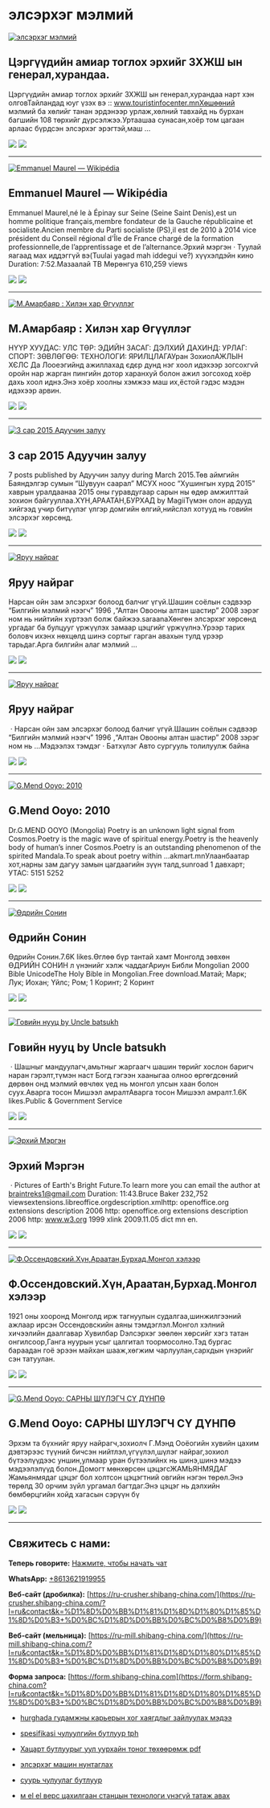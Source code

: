 # элсэрхэг мэлмий

<a href="https://swt.shibang-china.com/?l=ru&img&k=%D1%8D%D0%BB%D1%81%D1%8D%D1%80%D1%85%D1%8D%D0%B3+%D0%BC%D1%8D%D0%BB%D0%BC%D0%B8%D0%B9" target="_blank">![элсэрхэг мэлмий](http://static.shibang-china.com/all-800x300/949.jpg)</a>

## Цэргүүдийн амиар тоглох эрхийг ЗХЖШ ын генерал,хурандаа.
Цэргүүдийн амиар тоглох эрхийг ЗХЖШ ын генерал,хурандаа нарт хэн олговТайландад юуг үзэх вэ :: www.touristinfocenter.mnХөшөөний мэлмий ба хөлийг танан эрдэнээр урлаж,хөлний тавхайд нь бурхан багшийн 108 төрхийг дүрсэлжээ.Уртаашаа сунасан,хоёр том цагаан арлаас бүрдсэн элсэрхэг эрэгтэй,маш …


<a href="https://whatsapp.shibangsoft.com/WhatsApp.php" target="_blank" title="WhatsApp">![](http://static.shibang-china.com/icon/whatsapp.png)</a> <a href="https://swt.shibang-china.com/?l=ru&icon&k=%D1%8D%D0%BB%D1%81%D1%8D%D1%80%D1%85%D1%8D%D0%B3+%D0%BC%D1%8D%D0%BB%D0%BC%D0%B8%D0%B9" target="_blank">![](http://static.shibang-china.com/icon/chat-ru.png)</a>

---

<a href="https://swt.shibang-china.com/?l=ru&img&k=%D1%8D%D0%BB%D1%81%D1%8D%D1%80%D1%85%D1%8D%D0%B3+%D0%BC%D1%8D%D0%BB%D0%BC%D0%B8%D0%B9" target="_blank">![Emmanuel Maurel — Wikip&#233;dia](http://static.shibang-china.com/all-800x300/386.jpg)</a>

## Emmanuel Maurel — Wikip&#233;dia
Emmanuel Maurel,n&#233; le &#224; &#201;pinay sur Seine (Seine Saint Denis),est un homme politique fran&#231;ais,membre fondateur de la Gauche r&#233;publicaine et socialiste.Ancien membre du Parti socialiste (PS),il est de 2010 &#224; 2014 vice pr&#233;sident du Conseil r&#233;gional d'&#206;le de France charg&#233; de la formation professionnelle,de l’apprentissage et de l’alternance.Эрхий мэргэн&nbsp;&#0183;&#32;Туулай яагаад мах иддэггүй вэ(Tuulai yagad mah iddegui ve?) хүүхэлдэйн кино Duration: 7:52.Мазаалай ТВ Мөрөнгуа 610,259 views


<a href="https://whatsapp.shibangsoft.com/WhatsApp.php" target="_blank" title="WhatsApp">![](http://static.shibang-china.com/icon/whatsapp.png)</a> <a href="https://swt.shibang-china.com/?l=ru&icon&k=%D1%8D%D0%BB%D1%81%D1%8D%D1%80%D1%85%D1%8D%D0%B3+%D0%BC%D1%8D%D0%BB%D0%BC%D0%B8%D0%B9" target="_blank">![](http://static.shibang-china.com/icon/chat-ru.png)</a>

---

<a href="https://swt.shibang-china.com/?l=ru&img&k=%D1%8D%D0%BB%D1%81%D1%8D%D1%80%D1%85%D1%8D%D0%B3+%D0%BC%D1%8D%D0%BB%D0%BC%D0%B8%D0%B9" target="_blank">![М.Амарбаяр : Хилэн хар Өгүүллэг](http://static.shibang-china.com/all-800x300/1044.jpg)</a>

## М.Амарбаяр : Хилэн хар Өгүүллэг
НҮҮР ХУУДАС: УЛС ТӨР: ЭДИЙН ЗАСАГ: ДЭЛХИЙ ДАХИНД: УРЛАГ: СПОРТ: ЗӨВЛӨГӨӨ: ТЕХНОЛОГИ: ЯРИЛЦЛАГАУран ЗохиолАЖЛЫН ХЄЛС Да Лооеэгийнд ажиллахад єдєр дунд нэг хоол идэхээр зогсохгvй оройн нар жарган пингийн дотор харанхуй болон ажил зогсоход хоёр дахь хоол иднэ.Энэ хоёр хоолны хэмжээ маш их,ёстой гэдэс мэдэн идэхээр арвин.


<a href="https://whatsapp.shibangsoft.com/WhatsApp.php" target="_blank" title="WhatsApp">![](http://static.shibang-china.com/icon/whatsapp.png)</a> <a href="https://swt.shibang-china.com/?l=ru&icon&k=%D1%8D%D0%BB%D1%81%D1%8D%D1%80%D1%85%D1%8D%D0%B3+%D0%BC%D1%8D%D0%BB%D0%BC%D0%B8%D0%B9" target="_blank">![](http://static.shibang-china.com/icon/chat-ru.png)</a>

---

<a href="https://swt.shibang-china.com/?l=ru&img&k=%D1%8D%D0%BB%D1%81%D1%8D%D1%80%D1%85%D1%8D%D0%B3+%D0%BC%D1%8D%D0%BB%D0%BC%D0%B8%D0%B9" target="_blank">![3 сар 2015 Адуучин залуу](http://static.shibang-china.com/all-800x300/314.jpg)</a>

## 3 сар 2015 Адуучин залуу
7 posts published by Адуучин залуу during March 2015.Төв аймгийн Баяндэлгэр сумын “Шувуун саарал” МСУХ ноос “Хушингын хурд 2015” хаврын уралдаанаа 2015 оны гуравдугаар сарын ны өдөр амжилттай зохион байгууллаа.ХҮН,АРААТАН,БУРХАД by MagiiТүмэн олон ардууд хийгээд учир битүүлэг үлгэр домгийн өлгий,нийслэл хотууд нь говийн элсэрхэг хөрсөнд.


<a href="https://whatsapp.shibangsoft.com/WhatsApp.php" target="_blank" title="WhatsApp">![](http://static.shibang-china.com/icon/whatsapp.png)</a> <a href="https://swt.shibang-china.com/?l=ru&icon&k=%D1%8D%D0%BB%D1%81%D1%8D%D1%80%D1%85%D1%8D%D0%B3+%D0%BC%D1%8D%D0%BB%D0%BC%D0%B8%D0%B9" target="_blank">![](http://static.shibang-china.com/icon/chat-ru.png)</a>

---

<a href="https://swt.shibang-china.com/?l=ru&img&k=%D1%8D%D0%BB%D1%81%D1%8D%D1%80%D1%85%D1%8D%D0%B3+%D0%BC%D1%8D%D0%BB%D0%BC%D0%B8%D0%B9" target="_blank">![Яруу найраг](http://static.shibang-china.com/all-800x300/550.jpg)</a>

## Яруу найраг
Нарсан ойн зам элсэрхэг болоод балчиг үгүй.Шашин соёлын сэдвээр “Билгийн мэлмий нээгч” 1996 ,“Алтан Овооны алтан шастир” 2008 зэрэг ном нь нийтийн хүртээл болж байжээ.saraanaХөнгөн элсэрхэг хөрсөнд ургадаг ба булцууг үржүүлэх замаар цэцгийг үржүүлнэ.Үрээр тарих боловч ихэнх нөхцөлд шинэ сортыг гарган авахын тулд үрээр тарьдаг.Арга билгийн алаг мэлмий …


<a href="https://whatsapp.shibangsoft.com/WhatsApp.php" target="_blank" title="WhatsApp">![](http://static.shibang-china.com/icon/whatsapp.png)</a> <a href="https://swt.shibang-china.com/?l=ru&icon&k=%D1%8D%D0%BB%D1%81%D1%8D%D1%80%D1%85%D1%8D%D0%B3+%D0%BC%D1%8D%D0%BB%D0%BC%D0%B8%D0%B9" target="_blank">![](http://static.shibang-china.com/icon/chat-ru.png)</a>

---

<a href="https://swt.shibang-china.com/?l=ru&img&k=%D1%8D%D0%BB%D1%81%D1%8D%D1%80%D1%85%D1%8D%D0%B3+%D0%BC%D1%8D%D0%BB%D0%BC%D0%B8%D0%B9" target="_blank">![Яруу найраг](http://static.shibang-china.com/all-800x300/321.jpg)</a>

## Яруу найраг
&nbsp;&#0183;&#32;Нарсан ойн зам элсэрхэг болоод балчиг үгүй.Шашин соёлын сэдвээр “Билгийн мэлмий нээгч” 1996 ,“Алтан Овооны алтан шастир” 2008 зэрэг ном нь …Мэдээлэх тэмдэг&nbsp;&#0183;&#32;Батхүлэг Авто сургууль толилуулж байна


<a href="https://whatsapp.shibangsoft.com/WhatsApp.php" target="_blank" title="WhatsApp">![](http://static.shibang-china.com/icon/whatsapp.png)</a> <a href="https://swt.shibang-china.com/?l=ru&icon&k=%D1%8D%D0%BB%D1%81%D1%8D%D1%80%D1%85%D1%8D%D0%B3+%D0%BC%D1%8D%D0%BB%D0%BC%D0%B8%D0%B9" target="_blank">![](http://static.shibang-china.com/icon/chat-ru.png)</a>

---

<a href="https://swt.shibang-china.com/?l=ru&img&k=%D1%8D%D0%BB%D1%81%D1%8D%D1%80%D1%85%D1%8D%D0%B3+%D0%BC%D1%8D%D0%BB%D0%BC%D0%B8%D0%B9" target="_blank">![G.Mend Ooyo: 2010](http://static.shibang-china.com/all-800x300/133.jpg)</a>

## G.Mend Ooyo: 2010
Dr.G.MEND OOYO (Mongolia) Poetry is an unknown light signal from Cosmos.Poetry is the magic wave of spiritual energy.Poetry is the heavenly body of human’s inner Cosmos.Poetry is an outstanding phenomenon of the spirited Mandala.To speak about poetry within …akmart.mnУлаанбаатар хот,нарны зам дагуу замын цагдаагийн зүүн талд,sunroad 1 давхарт; УТАС: 5151 5252


<a href="https://whatsapp.shibangsoft.com/WhatsApp.php" target="_blank" title="WhatsApp">![](http://static.shibang-china.com/icon/whatsapp.png)</a> <a href="https://swt.shibang-china.com/?l=ru&icon&k=%D1%8D%D0%BB%D1%81%D1%8D%D1%80%D1%85%D1%8D%D0%B3+%D0%BC%D1%8D%D0%BB%D0%BC%D0%B8%D0%B9" target="_blank">![](http://static.shibang-china.com/icon/chat-ru.png)</a>

---

<a href="https://swt.shibang-china.com/?l=ru&img&k=%D1%8D%D0%BB%D1%81%D1%8D%D1%80%D1%85%D1%8D%D0%B3+%D0%BC%D1%8D%D0%BB%D0%BC%D0%B8%D0%B9" target="_blank">![Өдрийн Сонин](http://static.shibang-china.com/all-800x300/77.jpg)</a>

## Өдрийн Сонин
Өдрийн Сонин.7.6K likes.Өглөө бүр тантай хамт Монголд зөвхөн ӨДРИЙН СОНИН л үнэнийг хэлж чаддагАриун Библи Mongolian 2000 Bible UnicodeThe Holy Bible in Mongolian.Free download.Матай; Марк; Лук; Иохан; Үйлс; Ром; 1 Коринт; 2 Коринт


<a href="https://whatsapp.shibangsoft.com/WhatsApp.php" target="_blank" title="WhatsApp">![](http://static.shibang-china.com/icon/whatsapp.png)</a> <a href="https://swt.shibang-china.com/?l=ru&icon&k=%D1%8D%D0%BB%D1%81%D1%8D%D1%80%D1%85%D1%8D%D0%B3+%D0%BC%D1%8D%D0%BB%D0%BC%D0%B8%D0%B9" target="_blank">![](http://static.shibang-china.com/icon/chat-ru.png)</a>

---

<a href="https://swt.shibang-china.com/?l=ru&img&k=%D1%8D%D0%BB%D1%81%D1%8D%D1%80%D1%85%D1%8D%D0%B3+%D0%BC%D1%8D%D0%BB%D0%BC%D0%B8%D0%B9" target="_blank">![Говийн нууц by Uncle batsukh](http://static.shibang-china.com/all-800x300/1529.jpg)</a>

## Говийн нууц by Uncle batsukh
&nbsp;&#0183;&#32;Шашныг мандуулагч,амьтныг жаргаагч шашин төрийг хослон баригч наран гэрэлт,түмэн наст Богд гэгээн хааныгаа олноо өргөгдсөний дөрвөн онд мэлмий өвчлөх үед нь монгол улсын хаан болон суух.Аварга тосон Мишээл амралтАварга тосон Мишээл амралт.1.6K likes.Public &amp; Government Service


<a href="https://whatsapp.shibangsoft.com/WhatsApp.php" target="_blank" title="WhatsApp">![](http://static.shibang-china.com/icon/whatsapp.png)</a> <a href="https://swt.shibang-china.com/?l=ru&icon&k=%D1%8D%D0%BB%D1%81%D1%8D%D1%80%D1%85%D1%8D%D0%B3+%D0%BC%D1%8D%D0%BB%D0%BC%D0%B8%D0%B9" target="_blank">![](http://static.shibang-china.com/icon/chat-ru.png)</a>

---

<a href="https://swt.shibang-china.com/?l=ru&img&k=%D1%8D%D0%BB%D1%81%D1%8D%D1%80%D1%85%D1%8D%D0%B3+%D0%BC%D1%8D%D0%BB%D0%BC%D0%B8%D0%B9" target="_blank">![Эрхий Мэргэн](http://static.shibang-china.com/all-800x300/1194.jpg)</a>

## Эрхий Мэргэн
&nbsp;&#0183;&#32;Pictures of Earth's Bright Future.To learn more you can email the author at braintreks1@gmail.com Duration: 11:43.Bruce Baker 232,752 viewsextensions.libreoffice.orgdescription.xmlhttp: openoffice.org extensions description 2006 http: openoffice.org extensions description 2006 http: www.w3.org 1999 xlink 2009.11.05 dict mn en.


<a href="https://whatsapp.shibangsoft.com/WhatsApp.php" target="_blank" title="WhatsApp">![](http://static.shibang-china.com/icon/whatsapp.png)</a> <a href="https://swt.shibang-china.com/?l=ru&icon&k=%D1%8D%D0%BB%D1%81%D1%8D%D1%80%D1%85%D1%8D%D0%B3+%D0%BC%D1%8D%D0%BB%D0%BC%D0%B8%D0%B9" target="_blank">![](http://static.shibang-china.com/icon/chat-ru.png)</a>

---

<a href="https://swt.shibang-china.com/?l=ru&img&k=%D1%8D%D0%BB%D1%81%D1%8D%D1%80%D1%85%D1%8D%D0%B3+%D0%BC%D1%8D%D0%BB%D0%BC%D0%B8%D0%B9" target="_blank">![Ф.Оссендовский.Хүн,Араатан,Бурхад.Монгол хэлээр](http://static.shibang-china.com/all-800x300/305.jpg)</a>

## Ф.Оссендовский.Хүн,Араатан,Бурхад.Монгол хэлээр
1921 оны хооронд Монголд ирж тагнуулын судалгаа,шинжилгээний ажлаар ирсэн Оссендовскийн аяны тэмдэглэл.Монгол хэлний хичээлийн даалгавар Хувилбар Dэлсэрхэг зөөлөн хөрсийг хэгз татан онгилсоор,Ганга нуурын усыг цалгитал тоормосолно.Тэд бургас бараадан гоё эрээн майхан шааж,хөгжим чарлуулан,сархдын үнэрийг сэн татуулан.


<a href="https://whatsapp.shibangsoft.com/WhatsApp.php" target="_blank" title="WhatsApp">![](http://static.shibang-china.com/icon/whatsapp.png)</a> <a href="https://swt.shibang-china.com/?l=ru&icon&k=%D1%8D%D0%BB%D1%81%D1%8D%D1%80%D1%85%D1%8D%D0%B3+%D0%BC%D1%8D%D0%BB%D0%BC%D0%B8%D0%B9" target="_blank">![](http://static.shibang-china.com/icon/chat-ru.png)</a>

---

<a href="https://swt.shibang-china.com/?l=ru&img&k=%D1%8D%D0%BB%D1%81%D1%8D%D1%80%D1%85%D1%8D%D0%B3+%D0%BC%D1%8D%D0%BB%D0%BC%D0%B8%D0%B9" target="_blank">![G.Mend Ooyo: САРНЫ ШҮЛЭГЧ СҮ ДҮНПӨ](http://static.shibang-china.com/all-800x300/609.jpg)</a>

## G.Mend Ooyo: САРНЫ ШҮЛЭГЧ СҮ ДҮНПӨ
Эрхэм та бүхнийг яруу найрагч,зохиолч Г.Мэнд Ооёогийн хувийн цахим дэвтэрээс түүний бичсэн нийтлэл,үгүүлэл,шүлэг найраг,зохиол бүтээлүүдээс уншин,улмаар уран бүтээлийнх нь шинэ,шинэ мэдээ мэдээлэлүүд болон.Домогт мөнхөрсөн цэцэгсЖАМЬЯНМЯДАГ Жамьянмядаг цэцэг бол холтсон цэцэгтний овгийн нэгэн төрөл.Энэ төрөлд 30 орчим зүйл ургамал багтдаг.Энэ цэцэг нь дэлхийн бөмбөрцгийн хойд хагасын сэрүүн бү


<a href="https://whatsapp.shibangsoft.com/WhatsApp.php" target="_blank" title="WhatsApp">![](http://static.shibang-china.com/icon/whatsapp.png)</a> <a href="https://swt.shibang-china.com/?l=ru&icon&k=%D1%8D%D0%BB%D1%81%D1%8D%D1%80%D1%85%D1%8D%D0%B3+%D0%BC%D1%8D%D0%BB%D0%BC%D0%B8%D0%B9" target="_blank">![](http://static.shibang-china.com/icon/chat-ru.png)</a>

---
## Свяжитесь с нами:

**Теперь говорите:** [Нажмите, чтобы начать чат](https://swt.shibang-china.com?l=ru&contact&k=%D1%8D%D0%BB%D1%81%D1%8D%D1%80%D1%85%D1%8D%D0%B3+%D0%BC%D1%8D%D0%BB%D0%BC%D0%B8%D0%B9)

**WhatsApp:**  [+8613621919955](https://whatsapp.shibangsoft.com/WhatsApp.php)

**Веб-сайт (дробилка):** [https://ru-crusher.shibang-china.com/](https://ru-crusher.shibang-china.com/?l=ru&contact&k=%D1%8D%D0%BB%D1%81%D1%8D%D1%80%D1%85%D1%8D%D0%B3+%D0%BC%D1%8D%D0%BB%D0%BC%D0%B8%D0%B9)

**Веб-сайт (мельница):** [https://ru-mill.shibang-china.com/](https://ru-mill.shibang-china.com/?l=ru&contact&k=%D1%8D%D0%BB%D1%81%D1%8D%D1%80%D1%85%D1%8D%D0%B3+%D0%BC%D1%8D%D0%BB%D0%BC%D0%B8%D0%B9)

**Форма запроса:** [https://form.shibang-china.com](https://form.shibang-china.com?l=ru&contact&k=%D1%8D%D0%BB%D1%81%D1%8D%D1%80%D1%85%D1%8D%D0%B3+%D0%BC%D1%8D%D0%BB%D0%BC%D0%B8%D0%B9)

* [hurghada гудамжны карьерын хог хаягдлыг зайлуулах мэдээ](../129/hurghada%20%D0%B3%D1%83%D0%B4%D0%B0%D0%BC%D0%B6%D0%BD%D1%8B%20%D0%BA%D0%B0%D1%80%D1%8C%D0%B5%D1%80%D1%8B%D0%BD%20%D1%85%D0%BE%D0%B3%20%D1%85%D0%B0%D1%8F%D0%B3%D0%B4%D0%BB%D1%8B%D0%B3%20%D0%B7%D0%B0%D0%B9%D0%BB%D1%83%D1%83%D0%BB%D0%B0%D1%85%20%D0%BC%D1%8D%D0%B4%D1%8D%D1%8D.md)

* [spesifikasi чулуулгийн бутлуур tph](../127/spesifikasi%20%D1%87%D1%83%D0%BB%D1%83%D1%83%D0%BB%D0%B3%D0%B8%D0%B9%D0%BD%20%D0%B1%D1%83%D1%82%D0%BB%D1%83%D1%83%D1%80%20tph.md)

* [Хацарт бутлуурыг уул уурхайн тоног төхөөрөмж pdf](../130/%D0%A5%D0%B0%D1%86%D0%B0%D1%80%D1%82%20%D0%B1%D1%83%D1%82%D0%BB%D1%83%D1%83%D1%80%D1%8B%D0%B3%20%D1%83%D1%83%D0%BB%20%D1%83%D1%83%D1%80%D1%85%D0%B0%D0%B9%D0%BD%20%D1%82%D0%BE%D0%BD%D0%BE%D0%B3%20%D1%82%D3%A9%D1%85%D3%A9%D3%A9%D1%80%D3%A9%D0%BC%D0%B6%20pdf.md)

* [элсэрхэг машин нунтаглах](../128/%D1%8D%D0%BB%D1%81%D1%8D%D1%80%D1%85%D1%8D%D0%B3%20%D0%BC%D0%B0%D1%88%D0%B8%D0%BD%20%D0%BD%D1%83%D0%BD%D1%82%D0%B0%D0%B3%D0%BB%D0%B0%D1%85.md)

* [суурь чулуулаг бутлуур](../130/%D1%81%D1%83%D1%83%D1%80%D1%8C%20%D1%87%D1%83%D0%BB%D1%83%D1%83%D0%BB%D0%B0%D0%B3%20%D0%B1%D1%83%D1%82%D0%BB%D1%83%D1%83%D1%80.md)

* [м el el верс цахилгаан станцын технологи үнэгүй татаж авах](../128/%D0%BC%20el%20el%20%D0%B2%D0%B5%D1%80%D1%81%20%D1%86%D0%B0%D1%85%D0%B8%D0%BB%D0%B3%D0%B0%D0%B0%D0%BD%20%D1%81%D1%82%D0%B0%D0%BD%D1%86%D1%8B%D0%BD%20%D1%82%D0%B5%D1%85%D0%BD%D0%BE%D0%BB%D0%BE%D0%B3%D0%B8%20%D2%AF%D0%BD%D1%8D%D0%B3%D2%AF%D0%B9%20%D1%82%D0%B0%D1%82%D0%B0%D0%B6%20%D0%B0%D0%B2%D0%B0%D1%85.md)